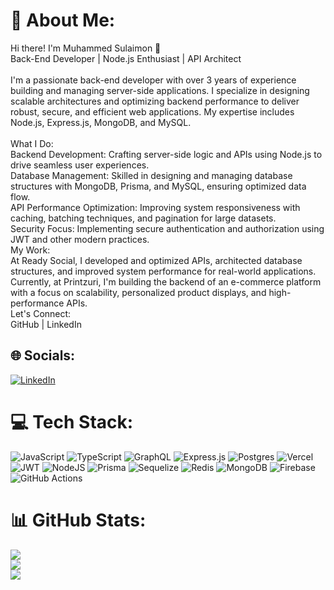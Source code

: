 # 💫 About Me:
Hi there! I'm Muhammed Sulaimon 👋<br>Back-End Developer | Node.js Enthusiast | API Architect<br><br>I'm a passionate back-end developer with over 3 years of experience building and managing server-side applications. I specialize in designing scalable architectures and optimizing backend performance to deliver robust, secure, and efficient web applications. My expertise includes Node.js, Express.js, MongoDB, and MySQL.<br><br>What I Do:<br>Backend Development: Crafting server-side logic and APIs using Node.js to drive seamless user experiences.<br>Database Management: Skilled in designing and managing database structures with MongoDB, Prisma, and MySQL, ensuring optimized data flow.<br>API Performance Optimization: Improving system responsiveness with caching, batching techniques, and pagination for large datasets.<br>Security Focus: Implementing secure authentication and authorization using JWT and other modern practices.<br>My Work:<br>At Ready Social, I developed and optimized APIs, architected database structures, and improved system performance for real-world applications.<br>Currently, at Printzuri, I'm building the backend of an e-commerce platform with a focus on scalability, personalized product displays, and high-performance APIs.<br>Let's Connect:<br>GitHub | LinkedIn 


## 🌐 Socials:
[![LinkedIn](https://img.shields.io/badge/LinkedIn-%230077B5.svg?logo=linkedin&logoColor=white)](https://linkedin.com/in/muhammed-sulaiman-7480b21b0/) 

# 💻 Tech Stack:
![JavaScript](https://img.shields.io/badge/javascript-%23323330.svg?style=for-the-badge&logo=javascript&logoColor=%23F7DF1E) ![TypeScript](https://img.shields.io/badge/typescript-%23007ACC.svg?style=for-the-badge&logo=typescript&logoColor=white) ![GraphQL](https://img.shields.io/badge/-GraphQL-E10098?style=for-the-badge&logo=graphql&logoColor=white) ![Express.js](https://img.shields.io/badge/express.js-%23404d59.svg?style=for-the-badge&logo=express&logoColor=%2361DAFB) ![Postgres](https://img.shields.io/badge/postgres-%23316192.svg?style=for-the-badge&logo=postgresql&logoColor=white) ![Vercel](https://img.shields.io/badge/vercel-%23000000.svg?style=for-the-badge&logo=vercel&logoColor=white) ![JWT](https://img.shields.io/badge/JWT-black?style=for-the-badge&logo=JSON%20web%20tokens) ![NodeJS](https://img.shields.io/badge/node.js-6DA55F?style=for-the-badge&logo=node.js&logoColor=white) ![Prisma](https://img.shields.io/badge/Prisma-3982CE?style=for-the-badge&logo=Prisma&logoColor=white) ![Sequelize](https://img.shields.io/badge/Sequelize-52B0E7?style=for-the-badge&logo=Sequelize&logoColor=white) ![Redis](https://img.shields.io/badge/redis-%23DD0031.svg?style=for-the-badge&logo=redis&logoColor=white) ![MongoDB](https://img.shields.io/badge/MongoDB-%234ea94b.svg?style=for-the-badge&logo=mongodb&logoColor=white) ![Firebase](https://img.shields.io/badge/firebase-a08021?style=for-the-badge&logo=firebase&logoColor=ffcd34) ![GitHub Actions](https://img.shields.io/badge/github%20actions-%232671E5.svg?style=for-the-badge&logo=githubactions&logoColor=white)
# 📊 GitHub Stats:
![](https://github-readme-stats.vercel.app/api?username=Maniesjr12&theme=dark&hide_border=false&include_all_commits=false&count_private=false)<br/>
![](https://github-readme-streak-stats.herokuapp.com/?user=Maniesjr12&theme=dark&hide_border=false)<br/>
![](https://github-readme-stats.vercel.app/api/top-langs/?username=Maniesjr12&theme=dark&hide_border=false&include_all_commits=false&count_private=false&layout=compact)

<!-- Proudly created with GPRM ( https://gprm.itsvg.in ) -->
